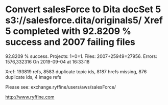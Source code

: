 # Convert salesForce to Dita docSet 5 s3://salesforce.dita/originals5/ Xref 5 completed with 92.8209 % success and 2007 failing files

92.8209 % success. Projects: 1+0=1.  Files: 2007+25949=27956. Errors: 1576,332316  On 2019-09-04 at 16:33:18

Xref: 193819 refs, 8583 duplicate topic ids, 8187 hrefs missing, 876 duplicate ids, 4 image refs

Please see: exchange.ryffine/users/aws/salesForce/

http://www.ryffine.com

